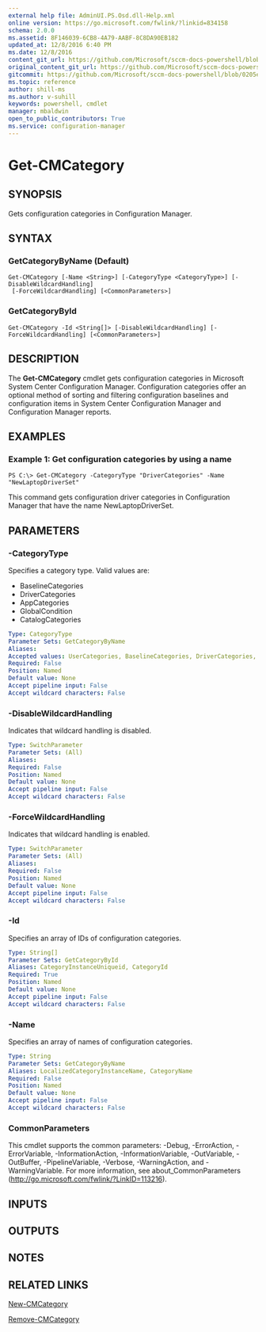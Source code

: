 ```yaml
---
external help file: AdminUI.PS.Osd.dll-Help.xml
online version: https://go.microsoft.com/fwlink/?linkid=834158
schema: 2.0.0
ms.assetid: 8F146039-6CB8-4A79-AABF-8C8DA90EB182
updated_at: 12/8/2016 6:40 PM
ms.date: 12/8/2016
content_git_url: https://github.com/Microsoft/sccm-docs-powershell/blob/live/sccm-cmdlets/ConfigurationManager/vlatest/Get-CMCategory.md
original_content_git_url: https://github.com/Microsoft/sccm-docs-powershell/blob/live/sccm-cmdlets/ConfigurationManager/vlatest/Get-CMCategory.md
gitcommit: https://github.com/Microsoft/sccm-docs-powershell/blob/0205e569abecf1b4e1b2b342947b87a3691b29a5/sccm-cmdlets/ConfigurationManager/vlatest/Get-CMCategory.md
ms.topic: reference
author: shill-ms
ms.author: v-suhill
keywords: powershell, cmdlet
manager: mbaldwin
open_to_public_contributors: True
ms.service: configuration-manager
---
```


# Get-CMCategory

## SYNOPSIS
Gets configuration categories in Configuration Manager.

## SYNTAX

### GetCategoryByName (Default)
```
Get-CMCategory [-Name <String>] [-CategoryType <CategoryType>] [-DisableWildcardHandling]
 [-ForceWildcardHandling] [<CommonParameters>]
```

### GetCategoryById
```
Get-CMCategory -Id <String[]> [-DisableWildcardHandling] [-ForceWildcardHandling] [<CommonParameters>]
```

## DESCRIPTION
The **Get-CMCategory** cmdlet gets configuration categories in Microsoft System Center Configuration Manager.
Configuration categories offer an optional method of sorting and filtering configuration baselines and configuration items in System Center Configuration Manager and Configuration Manager reports.

## EXAMPLES

### Example 1: Get configuration categories by using a name
```
PS C:\> Get-CMCategory -CategoryType "DriverCategories" -Name "NewLaptopDriverSet"
```

This command gets configuration driver categories in Configuration Manager that have the name NewLaptopDriverSet.

## PARAMETERS

### -CategoryType
Specifies a category type.
Valid values are: 

- BaselineCategories
- DriverCategories
- AppCategories
- GlobalCondition
- CatalogCategories

```yaml
Type: CategoryType
Parameter Sets: GetCategoryByName
Aliases: 
Accepted values: UserCategories, BaselineCategories, DriverCategories, AppCategories, GlobalCondition, CatalogCategories
Required: False
Position: Named
Default value: None
Accept pipeline input: False
Accept wildcard characters: False
```

### -DisableWildcardHandling
Indicates that wildcard handling is disabled.

```yaml
Type: SwitchParameter
Parameter Sets: (All)
Aliases: 
Required: False
Position: Named
Default value: None
Accept pipeline input: False
Accept wildcard characters: False
```

### -ForceWildcardHandling
Indicates that wildcard handling is enabled.

```yaml
Type: SwitchParameter
Parameter Sets: (All)
Aliases: 
Required: False
Position: Named
Default value: None
Accept pipeline input: False
Accept wildcard characters: False
```

### -Id
Specifies an array of IDs of configuration categories.

```yaml
Type: String[]
Parameter Sets: GetCategoryById
Aliases: CategoryInstanceUniqueid, CategoryId
Required: True
Position: Named
Default value: None
Accept pipeline input: False
Accept wildcard characters: False
```

### -Name
Specifies an array of names of configuration categories.

```yaml
Type: String
Parameter Sets: GetCategoryByName
Aliases: LocalizedCategoryInstanceName, CategoryName
Required: False
Position: Named
Default value: None
Accept pipeline input: False
Accept wildcard characters: False
```

### CommonParameters
This cmdlet supports the common parameters: -Debug, -ErrorAction, -ErrorVariable, -InformationAction, -InformationVariable, -OutVariable, -OutBuffer, -PipelineVariable, -Verbose, -WarningAction, and -WarningVariable. For more information, see about_CommonParameters (http://go.microsoft.com/fwlink/?LinkID=113216).

## INPUTS

## OUTPUTS

## NOTES

## RELATED LINKS

[New-CMCategory](xref:ConfigurationManager/vlatest/New-CMCategory.md)

[Remove-CMCategory](xref:ConfigurationManager/vlatest/Remove-CMCategory.md)


